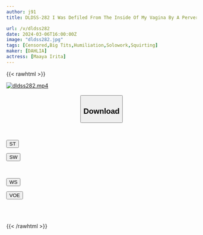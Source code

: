 ```yaml
---
author: j91
title: DLDSS-282 I Was Defiled From The Inside Of My Vagina By A Perverted Old Man In A Garbage Room. Maaya Irita

url: /v/dldss282
date: 2024-03-06T16:00:00Z
image: "dldss282.jpg"
tags: [Censored,Big Tits,Humiliation,Solowork,Squirting]
maker: [DAHLIA]
actress: [Maaya Irita]
---
```



{{< rawhtml >}}

<div class="video" data-videoid="KwWGK99o2kcj38">
    <a href="javascript:;">
        <img src="/v/dldss282/dldss282.jpg" width="WIDTH" height="HEIGHT" alt="dldss282.mp4" loading="lazy">
    </a>
</div>

<script type="text/javascript" src="https://j91.asia/asset/on-demand-st.js"></script>

<br>
  <link rel="stylesheet" href="https://j91.asia/asset/bs5.css">
  
  <center>
  <button class="btn btn-primary" type="button" data-bs-toggle="collapse" data-bs-target=".multi-collapse" aria-expanded="false" aria-controls="multiCollapseExample1 multiCollapseExample2"><h2>Download</h2></button></center>
</p>
<div class="row">
  <div class="col">
    <div class="collapse multi-collapse" id="multiCollapseExample1">
      <div class="card card-body">
	      	      <br>
<div class="buttons">  
<p><a href="https://streamtape.to/v/KwWGK99o2kcj38" target="_blank"><button class="btn-hover color-3"><i class="fa fa-download"></i> ST</button></a></p>
<p><a href="https://cdnwish.com/towzr9iizf09" target="_blank"><button class="btn-hover color-2"><i class="fa fa-download"></i> SW</button></a></p></div>
    </div>
  </div>
</div>
  <div class="col">
    <div class="collapse multi-collapse" id="multiCollapseExample2">
      <div class="card card-body">
	      <br>
<div class="buttons">
<p><a href="https://wolfstream.tv/lqv3m37289xz"><button class="btn-hover color-9"><i class="fa fa-download"></i> WS</button></a></p>
<p><a href="https://voe.sx/tk4pjvhvglwf"><button class="btn-hover color-8"><i class="fa fa-download"></i> VOE</button></a></p></div>
<br><br>
      </div>
    </div>
  </div>
</div>

{{< /rawhtml >}}